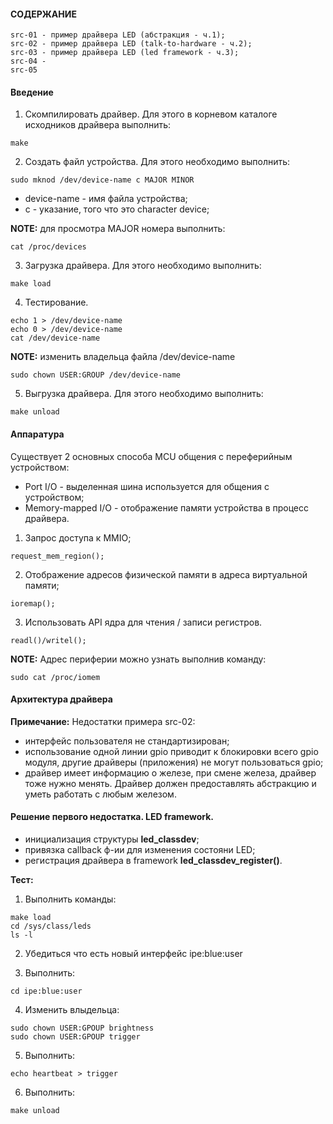 #### СОДЕРЖАНИЕ

```
src-01 - пример драйвера LED (абстракция - ч.1);
src-02 - пример драйвера LED (talk-to-hardware - ч.2);
src-03 - пример драйвера LED (led framework - ч.3); 
src-04 - 
src-05
```

#### Введение

1. Скомпилировать драйвер. Для этого в корневом каталоге исходников драйвера выполнить:
```
make
```

2. Создать файл устройства. Для этого необходимо выполнить:
```
sudo mknod /dev/device-name c MAJOR MINOR
```
- device-name - имя файла устройства;
- с - указание, того что это character device;

**NOTE:** для просмотра MAJOR номера выполнить:
```
cat /proc/devices
```

3. Загрузка драйвера. Для этого необходимо выполнить:
```
make load
```

4. Тестирование. 
```
echo 1 > /dev/device-name
echo 0 > /dev/device-name
cat /dev/device-name
```

**NOTE:** изменить владельца файла /dev/device-name
```
sudo chown USER:GROUP /dev/device-name
```

5. Выгрузка драйвера. Для этого необходимо выполнить:
```
make unload
```

#### Аппаратура

Существует 2 основных способа MCU общения с переферийным устройством:
- Port I/O - выделенная шина используется для общения с устройством;
- Memory-mapped I/O - отображение памяти устройства в процесс драйвера.

1. Запрос доступа к MMIO;
```
request_mem_region();
```

2. Отображение адресов физической памяти в адреса виртуальной памяти;
```
ioremap();
```

3. Использовать API ядра для чтения / записи регистров.
```
readl()/writel();
```

**NOTE:**
Адрес периферии можно узнать выполнив команду:
```
sudo cat /proc/iomem
```

#### Архитектура драйвера

**Примечание:** Недостатки примера src-02:

- интерфейс пользователя не стандартизирован;
- использование одной линии gpio приводит к блокировки всего gpio модуля, другие драйверы (приложения)
не могут пользоваться gpio;
- драйвер имеет информацию о железе, при смене железа, драйвер тоже нужно менять. Драйвер должен
предоставлять абстракцию и уметь работать с любым железом.

#### Решение первого недостатка. LED framework.

- инициализация структуры **led_classdev**;
- привязка callback ф-ии для изменения состояни LED;
- регистрация драйвера в framework **led_classdev_register()**.

**Тест:**
1. Выполнить команды:

```
make load
cd /sys/class/leds
ls -l
```

2. Убедиться что есть новый интерфейс ipe:blue:user

3. Выполнить:
```
cd ipe:blue:user
```
4. Изменить влыдельца:
```
sudo chown USER:GPOUP brightness
sudo chown USER:GPOUP trigger
```
5. Выполнить:
```
echo heartbeat > trigger
```

6. Выполнить:
```
make unload
```

